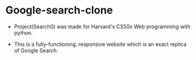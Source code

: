 # Google-search-clone
 - Project(Search0) was made for Harvard's CS50x Web programming with python.

 - This is a fully-functioning, responsive website which is an exact replica of Google Search.
